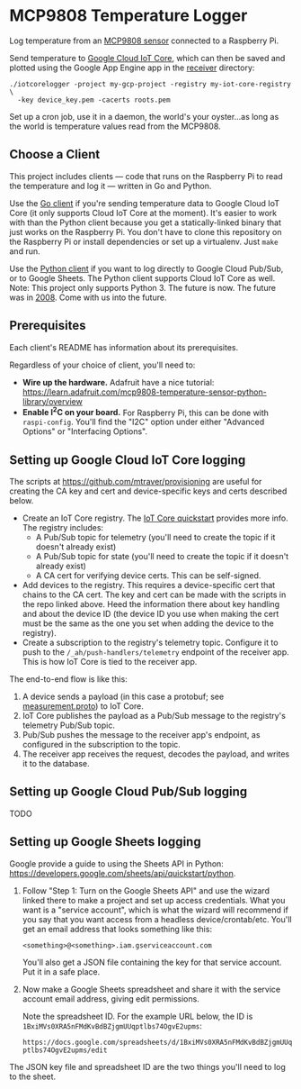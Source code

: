 # MCP9808 Temperature Logger

Log temperature from an [MCP9808 sensor](https://www.adafruit.com/product/1782)
connected to a Raspberry Pi.

Send temperature to [Google Cloud IoT Core](https://cloud.google.com/iot-core/),
which can then be saved and plotted using the Google App Engine app in the
[receiver](receiver) directory:

    ./iotcorelogger -project my-gcp-project -registry my-iot-core-registry \
      -key device_key.pem -cacerts roots.pem

Set up a cron job, use it in a daemon, the world's your oyster...as long as the
world is temperature values read from the MCP9808.

## Choose a Client

This project includes clients — code that runs on the Raspberry Pi to read the
temperature and log it — written in Go and Python.

Use the [Go client](client_go) if you're sending temperature data to Google
Cloud IoT Core (it only supports Cloud IoT Core at the moment). It's easier to
work with than the Python client because you get a statically-linked binary that
just works on the Raspberry Pi. You don't have to clone this repository on the
Raspberry Pi or install dependencies or set up a virtualenv. Just `make` and run.

Use the [Python client](client_python) if you want to log directly to Google
Cloud Pub/Sub, or to Google Sheets. The Python client supports Cloud IoT Core
as well. Note: This project only supports Python 3. The future is now. The
future was in [2008](https://www.python.org/download/releases/3.0/). Come with
us into the future.

## Prerequisites

Each client's README has information about its prerequisites.

Regardless of your choice of client, you'll need to:

  - **Wire up the hardware.** Adafruit have a nice tutorial:
https://learn.adafruit.com/mcp9808-temperature-sensor-python-library/overview
  - **Enable I<sup>2</sup>C on your board.** For Raspberry Pi,
this can be done with ``raspi-config``. You'll find the "I2C" option under
either "Advanced Options" or "Interfacing Options".

## Setting up Google Cloud IoT Core logging

The scripts at https://github.com/mtraver/provisioning are useful for creating
the CA key and cert and device-specific keys and certs described below.

- Create an IoT Core registry.
  The [IoT Core quickstart](https://cloud.google.com/iot/docs/quickstart)
  provides more info. The registry includes:
  - A Pub/Sub topic for telemetry (you'll need to create the topic if it
    doesn't already exist)
  - A Pub/Sub topic for state (you'll need to create the topic if it
    doesn't already exist)
  - A CA cert for verifying device certs. This can be self-signed.
- Add devices to the registry. This requires a device-specific cert that chains
  to the CA cert. The key and cert can be made with the scripts in the repo
  linked above. Heed the information there about key handling and about the
  device ID (the device ID you use when making the cert must be the same as the
  one you set when adding the device to the registry).
- Create a subscription to the registry's telemetry topic. Configure it to
  push to the ``/_ah/push-handlers/telemetry`` endpoint of the receiver app.
  This is how IoT Core is tied to the receiver app.

The end-to-end flow is like this:
1. A device sends a payload (in this case a protobuf; see
   [measurement.proto](measurement.proto)) to IoT Core.
2. IoT Core publishes the payload as a Pub/Sub message to the registry's
   telemetry Pub/Sub topic.
3. Pub/Sub pushes the message to the receiver app's endpoint, as configured in
   the subscription to the topic.
4. The receiver app receives the request, decodes the payload, and writes
   it to the database.

## Setting up Google Cloud Pub/Sub logging

TODO

## Setting up Google Sheets logging

Google provide a guide to using the Sheets API in Python:
https://developers.google.com/sheets/api/quickstart/python.

1. Follow "Step 1: Turn on the Google Sheets API" and use the wizard linked
   there to make a project and set up access credentials. What you want is a
   "service account", which is what the wizard will recommend if you say that
   you want access from a headless device/crontab/etc. You'll get an email
   address that looks something like this:

   ``<something>@<something>.iam.gserviceaccount.com``

   You'll also get a JSON file containing the key for that service account.
   Put it in a safe place.

2. Now make a Google Sheets spreadsheet and share it with the service account
   email address, giving edit permissions.

   Note the spreadsheet ID. For the example URL below, the ID is
   ``1BxiMVs0XRA5nFMdKvBdBZjgmUUqptlbs74OgvE2upms``:

   ``https://docs.google.com/spreadsheets/d/1BxiMVs0XRA5nFMdKvBdBZjgmUUqptlbs74OgvE2upms/edit``

The JSON key file and spreadsheet ID are the two things you'll need to log to
the sheet.
